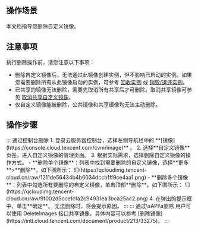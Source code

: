 ## 操作场景

本文档指导您删除自定义镜像。

## 注意事项
执行删除操作前，请您注意以下事项：
 - 删除自定义镜像后，无法通过此镜像创建实例，但不影响已启动的实例。如果您需要删除所有从此镜像启动的实例，可参考 [回收实例](https://intl.cloud.tencent.com/document/product/213/4931) 或 [销毁/退还实例](https://intl.cloud.tencent.com/document/product/213/4930)。
 - 已共享的镜像无法删除，需要先取消所有共享后才可删除。取消共享镜像可参见 [取消共享自定义镜像](https://intl.cloud.tencent.com/document/product/213/7148)。
 - 仅自定义镜像能被删除，公共镜像和共享镜像均无法主动删除。

## 操作步骤
<dx-tabs>
::: 通过控制台删除
1. 登录云服务器控制台，选择左侧导航栏中的 **[镜像](https://console.cloud.tencent.com/cvm/image)** 。
2. 选择**自定义镜像**页签，进入自定义镜像的管理页面。
3. 根据实际需求，选择删除自定义镜像的操作方式。
 - **删除单个镜像**：列表中找到需要删除的自定义镜像，选择**更多**>**删除**。如下图所示：
  ![](https://qcloudimg.tencent-cloud.cn/raw/1211de56434b4b6034dccb1ff9ce4aa1.png)
 - **删除多个镜像**：列表中勾选所有要删除的自定义镜像，单击顶部**删除**。如下图所示：
  ![](https://qcloudimg.tencent-cloud.cn/raw/9f002d5cce1cfa2c94931ea3bca25ac2.png)
4. 在弹出的提示框中，单击**确定**。
无法删除时，将会提示原因。
:::
::: 通过\sAPI\s删除
用户可以使用 DeleteImages 接口共享镜像，具体内容可以参考 [删除镜像](https://intl.cloud.tencent.com/document/product/213/33275)。
:::
</dx-tabs>
